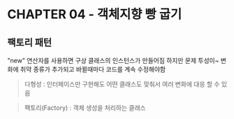 # CHAPTER 04 - 객체지향 빵 굽기
## 팩토리 패턴
"new" 연산자를 사용하면 구상 클래스의 인스턴스가 만들어짐
하지만 문제 투성이~ 
변화에 취약
종류가 추가되고 바뀔때마다 코드를 계속 수정해야함

> 다형성 : 인터페이스만 구현해도 어떤 클래스도 맞춰서 여러 변화에 대응 할 수 있음

> 팩토리(Factory) : 객체 생성을 처리하는 클래스